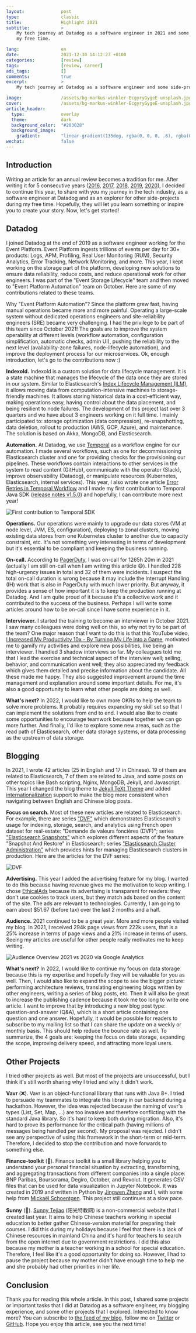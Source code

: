 ```yaml
---
layout:              post
type:                classic
title:               Highlight 2021
subtitle:            >
    My tech journey at Datadog as a software engineer in 2021 and some side-projects in
    my free time.

lang:                en
date:                2021-12-30 14:12:23 +0100
categories:          [review]
tags:                [review, career]
ads_tags:            []
comments:            true
excerpt:             >
    My tech journey at Datadog as a software engineer and some side-projects in my free time.

image:               /assets/bg-markus-winkler-EcgyryGygeE-unsplash.jpg
cover:               /assets/bg-markus-winkler-EcgyryGygeE-unsplash.jpg
article_header:
  type:              overlay
  theme:             dark
  background_color:  "#203028"
  background_image:
    gradient:        "linear-gradient(135deg, rgba(0, 0, 0, .6), rgba(0, 0, 0, .4))"
wechat:              false
---
```


## Introduction

Writing an article for an annual review becomes a tradition for me. After
writing it for 5 consecutive years
([2016](/2016/09/01/projects-highlight-2015-2016/),
[2017](/2017/11/26/highlight-2017/),
[2018](/2018/12/21/highlight-2018/),
[2019](/2019/12/31/highlight-2019/),
[2020](/2021/01/02/highlight-2020/)), I decided to
continue this year, to share with you my journey in the tech
industry, as a software engineer at Datadog and as an explorer for other side-projects
during my free time. Hopefully, they will let you learn something or inspire
you to create your story. Now, let's get started!

## Datadog

I joined Datadog at the end of 2019 as a software engineer working for the Event
Platform. Event Platform ingests trillions of events per day for 30+ products:
Logs, APM, Profiling, Real User Monitoring (RUM), Security Analytics, Error
Tracking, Network Monitoring, and more. This year, I kept working on the storage
part of the platform, developing new solutions to ensure data reliability,
reduce costs, and reduce operational work for other engineers. I was part of
the "Event Storage Lifecycle" team and then moved to "Event Platform Automation"
team on October. Here are some of my contributions related to these teams.

Why "Event Platform Automation"? Since the platform grew fast, having manual operations became
more and more painful. Operating a large-scale system without dedicated
operations engineers and site-reliability engineers (SRE) became very challenging.
I had the privilege to be part of this team since October 2021! The goals are to improve
the system operability at different levels (workflow automation, configuration
simplification, automatic checks, admin UI), pushing the
reliability to the next level (availability-zone failures, node-lifecycle
automation), and improve the deployment process for our microservices. Ok,
enough introduction, let's go to the contributions now :)

**Indexold.** Indexold is a custom solution for data lifecycle management. It is
a state machine that manages the lifecycle of the data once they are stored in
our system. Similar to Elasticsearch's [Index Lifecycle Management
(ILM)](https://www.elastic.co/guide/en/elasticsearch/reference/7.16/overview-index-lifecycle-management.html),
it allows moving data from computation-intensive machines to storage-friendly
machines. It allows storing historical data in a cost-efficient way, making
operations easy, having control about the data placement, and being resilient to node
failures. The development of this project last over 3 quarters and we have about
3 engineers working on it full time. I mainly participated to: storage
optimization (data compression), re-snapshotting, data deletion, rollout to
production (AWS, GCP, Azure), and maintenance. The solution is based on Akka,
MongoDB, and Elasticsearch.

**Automation.** At Datadog, we use [Temporal](https://temporal.io/) as a workflow
engine for our automation. I made several workflows, such as one for
decommissioning
Elasticsearch cluster and one for providing checks for the provisioning our
pipelines. These workflows contain interactions to other services in the system
to read content (GitHub), communicate with the operator (Slack), improve
observability (Datadog), or manipulate resources (Kubernetes, Elasticsearch,
internal services). This year, I also wrote one article [Error Retries in Temporal
Workflow](/en/error-retries-in-temporal/) and I made my first contribution to Temporal Java SDK ([release
notes v1.5.0](https://github.com/temporalio/sdk-java/releases/tag/v1.5.0)) and
hopefully, I can contribute more next year!

![First contribution to Temporal SDK](/assets/20211231-temporal-java-sdk-1st-contribution.png)

**Operations.** Our operations were mainly to upgrade our data stores (VM at
node level, JVM, ES, configuration), deploying to zonal clusters, moving existing data stores from
one Kubernetes cluster to another due to capacity constraint, etc. It's not
something very interesting in terms of development but it's essential to be
compliant and keeping the business running.

**On-call.** According to [PagerDuty](https://www.pagerduty.com/), I was on-call
for 1265h 20m in 2021 (actually I am still on-call when I am writing
this article 😅). I handled 228 high-urgency issues in total and 32 of them
were incidents. I suspect the total on-call duration is wrong because it may
include the Interrupt Handling (IH) work that is also in PagerDuty with much
lower priority. But anyway, it provides a sense of how important it is to
keep the production running at Datadog. And I am quite proud of it because it's
a collective work and it contributed to the success of the business. Perhaps I
will write some articles around how to be on-call since I have some experience
in it.

**Interviewer.** I started the training to become an interviewer in October 2021. 
I saw many colleagues were doing well on this, so why not try to be part of
the team? One major reason that I want to do this is that this YouTube video,
[I Increased My Productivity 10x - By Turning My Life Into a
Game](https://youtu.be/s6tLGo9yij0), motivated me to gamify my activities and
explore new possibilities, like being an interviewer. I handled 3
shadow interviews so far.
My colleagues told me that I lead the exercise and technical aspect
of the interview well; selling, behavior, and communication went well; they also
appreciated my feedback which gives them detailed
and precise information about the candidate. All these made me happy.
They also suggested improvement around the time management and explanation
around some important details. For me, it's also a good opportunity to learn what
other people are doing as well.

**What's next?** In 2022, I would like to own more OKRs to help the team to
solve more problems. It probably requires expanding my skill set so that I can
implement the solutions from end to end. I would also like to create some
opportunities to encourage teamwork because together we can go more further. And
finally, I'd like to explore some new areas, such as the read path of
Elasticsearch, other data storage systems, or data processing as the upstream of
data storage.

## Blogging

In 2021, I wrote 42 articles (25 in English and 17 in Chinese). 19 of them are
related to Elasticsearch, 7 of them are related to Java, and some posts on other
topics like Bash scripting, Nginx, MongoDB, Jekyll, and Javascript. This year I
changed the blog theme to [Jekyll TeXt
Theme](https://github.com/kitian616/jekyll-TeXt-theme) and added
[internationalization](/en/jekyll-i18n/) support to make the blog more
consistent when navigating between English and Chinese blog posts.

**Focus on search.** Most of these new articles are
related to Elasticsearch. For example, there are series ["DVF"](/en/series/dvf/)
which demonstrates Elasticsearch's usage for indexing, storage, search, and analytics
using French open dataset for real-estate: "Demande de valeurs foncières
(DVF)"; series ["Elasticsearch Snapshots"](/en/series/es-snapshots/) which
explores different aspects of the feature "Snapshot And Restore" in Elasticsearch;
series ["Elasticsearch Cluster Administration"](/en/series/es-admin/) which
provides hints for managing Elasticsearch clusters in production. Here are the
articles for the DVF series:

![DVF](/assets/20211231-dvf.png)

**Advertising.** This year I added the advertising feature for my blog. I wanted
to do this because having revenue gives me the motivation to keep writing. I chose
[EthicalAds](https://www.ethicalads.io/) because its advertising is transparent
for readers: they don't use cookies to track users, but they match ads based on
the content of the site. The ads are relevant to technologies. Currently, I am
going to earn about $51.67 (before tax) over the last 2 months and a half.

**Audience.** 2021 continued to be a great year. More and more people visited my
blog. In 2021, I received 294k page views from 222k users, that is a 25%
increase in terms of page views and a 21% increase in terms of users. Seeing my
articles are useful for other people really motivates me to keep writing.

![Audience Overview 2021 vs 2020 via Google Analytics](/assets/20211231-blog-audience.png)

**What's next?** In 2022, I would like to continue my focus on data storage because this is
my expertise and hopefully they will be valuable for you as well. Then, I would
also like to expand the scope to see the bigger picture: performing architecture
reviews, translating engineering blogs written by other engineers, writing a series of blog
posts, etc. Then it will also be great to increase the publishing cadence
because it took me too long to write one article. I want to improve
that by introducing a new blog post type: question-and-answer (Q&A), which is a
short article containing one question and one answer. Hopefully, it would be
possible for readers to subscribe to my mailing list so that I can share the
update on a weekly or monthly basis. This should help reduce the bounce rate
as well. To summarize, the 4 goals are: keeping the focus on data storage,
expanding the scope, improving delivery speed, and attracting more loyal users.

## Other Projects

I tried other projects as well. But most of the projects are unsuccessful, but
I think it's still worth sharing why I tried and why it didn't work.

**Vavr** (❌). Vavr is an object-functional library that runs with Java 8+. I tried to
persuade my teammates to integrate this library in our backend during a
hackathon. However, the idea was rejected because the naming of vavr's types
(List, Set, Map, ...) are too invasive and therefore conflicting with the
standard Java library. So it's hard to keep both during migration. Also, it's
hard to prove its performance for the critical path (having millions of messages
being handled per second). My proposal was rejected. I didn't see
any perspective of using this framework in the short-term or mid-term. Therefore, I
decided to stop the contribution and move forwards to something else.

**Finance-toolkit** (🐢). Finance toolkit is a small library helping you to
understand your personal financial situation by extracting, transforming, and
aggregating transactions from different companies into a single place:
BNP Paribas, Boursorama, Degiro, October, and Revolut. It generates CSV files
that can be used for data visualization in Jupyter Notebook.
It was created in 2019 and written in Python by
[Jingwen Zheng](https://github.com/jingwen-z/) and I, with some help from
[Mickaël Schoentgen](https://github.com/BoboTiG).
This project still continues at a slow pace.

**Sunny** (🤔). [Sunny Tejiao](https://sunnytj.info/#/) (阳光特教网) is a
non-commercial website that I created last year. It aims to help Chinese
teachers working in special education to better gather Chinese-version
material for preparing their courses. I did this during my holidays because I
feel that there is a lack of Chinese resources in mainland China and it's
hard for teachers to search from the open internet due to government
restrictions. I did this also because my mother is a teacher working in a school for
special education. Therefore, I feel like it's a good opportunity for doing so.
However, I had to pause the project because my mother didn't have enough time to
help me and she probably had other priorities in her life.

## Conclusion

Thank you for reading this whole article. In this post, I shared some projects
or important tasks that I did at Datadog as a software engineer, my blogging
experience, and some other projects that I explored.
Interested to know more? You can subscribe to [the feed of my blog](/feed.xml), follow me
on [Twitter](https://twitter.com/mincong_h) or
[GitHub](https://github.com/mincong-h/). Hope you enjoy this article, see you the next time!
